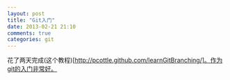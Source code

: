 ```yaml
---
layout: post
title: "Git入门"
date: 2013-02-21 21:10
comments: true
categories: git
---
```

花了两天完成(这个教程)[http://pcottle.github.com/learnGitBranching/]。作为git的入门非常好。